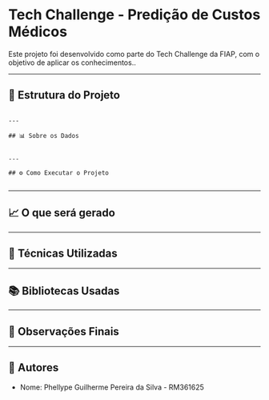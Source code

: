 
# Tech Challenge - Predição de Custos Médicos

Este projeto foi desenvolvido como parte do Tech Challenge da FIAP, com o objetivo de aplicar os conhecimentos..

---

## 📁 Estrutura do Projeto

```

---

## 📊 Sobre os Dados


---

## ⚙️ Como Executar o Projeto


```

---

## 📈 O que será gerado



---

## 🧪 Técnicas Utilizadas



---

## 📚 Bibliotecas Usadas



---

## 📌 Observações Finais



---

## 👥 Autores

- Nome: Phellype Guilherme Pereira da Silva - RM361625

